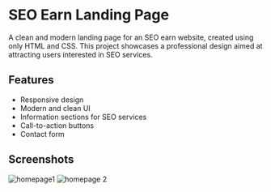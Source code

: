 # SEO Earn Landing Page

A clean and modern landing page for an SEO earn website, created using only HTML and CSS. This project showcases a professional design aimed at attracting users interested in SEO services.

## Features

- Responsive design
- Modern and clean UI
- Information sections for SEO services
- Call-to-action buttons
- Contact form

## Screenshots
![homepage1](https://github.com/user-attachments/assets/5a5de3d5-d3f4-4925-8e44-dfcc4f357296)
![homepage 2](https://github.com/user-attachments/assets/9523402a-aae3-47fc-a84e-a718e2eaf5ae)
